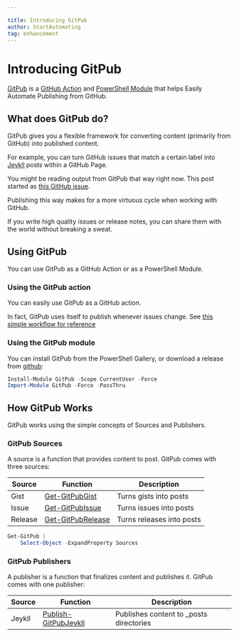 ```yaml
---

title: Introducing GitPub
author: StartAutomating
tag: enhancement
---
```

# Introducing GitPub

[GitPub](https://github.com/StartAutomating/GitPub) is a [GitHub Action](https://github.com/marketplace/actions/usegitpub) and [PowerShell Module](https://www.powershellgallery.com/packages/GitPub/) that helps Easily Automate Publishing from GitHub.

## What does GitPub do?

GitPub gives you a flexible framework for converting content (primarily from GitHub) into published content.

For example, you can turn GitHub issues that match a certain label into [Jeykll](https://jekyllrb.com/) posts within a GitHub Page.

You might be reading output from GitPub that way right now.  This post started as [this GitHub issue](https://github.com/StartAutomating/GitPub/issues/1).

Publishing this way makes for a more virtuous cycle when working with GitHub.

If you write high quality issues or release notes, you can share them with the world without breaking a sweat.

## Using GitPub

You can use GitPub as a GitHub Action or as a PowerShell Module.

### Using the GitPub action

You can easily use GitPub as a GitHub action.  

In fact, GitPub uses itself to publish whenever issues change.  See [this simple workflow for reference](https://github.com/StartAutomating/GitPub/blob/main/.github/workflows/OnIssue.yml)


### Using the GitPub module

You can install GitPub from the PowerShell Gallery, or download a release from [github](https://github.com/StartAutomating/GitPub):

~~~PowerShell
Install-Module GitPub -Scope CurrentUser -Force
Import-Module GitPub -Force -PassThru
~~~

## How GitPub Works

GitPub works using the simple concepts of Sources and Publishers.

### GitPub Sources

A source is a function that provides content to post.  GitPub comes with three sources:

|Source|Function|Description|
|-|-|-|
|Gist       | [Get-GitPubGist](https://gitpub.start-automating.com/Get-GitPubGist)         | Turns gists into posts      |
|Issue     | [Get-GitPubIssue](https://gitpub.start-automating.com/Get-GitPubIssue)       | Turns issues into posts    |
|Release | [Get-GitPubRelease](https://gitpub.start-automating.com/Get-GitPubRelease)   | Turns releases into posts |

~~~PowerShell
Get-GitPub |
    Select-Object -ExpandProperty Sources
~~~

### GitPub Publishers

A publisher is a function that finalizes content and publishes it.  GitPub comes with one publisher:

|Source|Function|Description|
|-|-|-|
|Jeykll    | [Publish-GitPubJeykll](https://gitpub.start-automating.com/Publish-GitPubJeykll) | Publishes content to _posts directories    |
